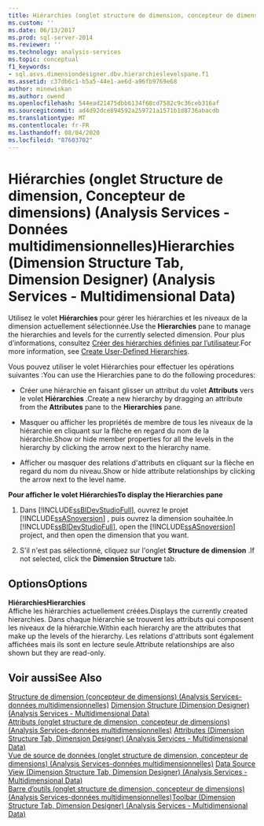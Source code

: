 ```yaml
---
title: Hiérarchies (onglet structure de dimension, concepteur de dimensions) (Analysis Services-données multidimensionnelles) | Microsoft Docs
ms.custom: ''
ms.date: 06/13/2017
ms.prod: sql-server-2014
ms.reviewer: ''
ms.technology: analysis-services
ms.topic: conceptual
f1_keywords:
- sql.asvs.dimensiondesigner.dbv.hierarchieslevelspane.f1
ms.assetid: c37db6c1-b5a5-44e1-ae6d-a96fb9769e68
author: minewiskan
ms.author: owend
ms.openlocfilehash: 544ead21475dbb6134f68cd7582c9c36ceb316af
ms.sourcegitcommit: ad4d92dce894592a259721a1571b1d8736abacdb
ms.translationtype: MT
ms.contentlocale: fr-FR
ms.lasthandoff: 08/04/2020
ms.locfileid: "87603702"
---
```

# <a name="hierarchies-dimension-structure-tab-dimension-designer-analysis-services---multidimensional-data"></a><span data-ttu-id="85dfa-102">Hiérarchies (onglet Structure de dimension, Concepteur de dimensions) (Analysis Services - Données multidimensionnelles)</span><span class="sxs-lookup"><span data-stu-id="85dfa-102">Hierarchies (Dimension Structure Tab, Dimension Designer) (Analysis Services - Multidimensional Data)</span></span>
  <span data-ttu-id="85dfa-103">Utilisez le volet **Hiérarchies** pour gérer les hiérarchies et les niveaux de la dimension actuellement sélectionnée.</span><span class="sxs-lookup"><span data-stu-id="85dfa-103">Use the **Hierarchies** pane to manage the hierarchies and levels for the currently selected dimension.</span></span> <span data-ttu-id="85dfa-104">Pour plus d’informations, consultez [Créer des hiérarchies définies par l’utilisateur](multidimensional-models/user-defined-hierarchies-create.md).</span><span class="sxs-lookup"><span data-stu-id="85dfa-104">For more information, see [Create User-Defined Hierarchies](multidimensional-models/user-defined-hierarchies-create.md).</span></span>  
  
 <span data-ttu-id="85dfa-105">Vous pouvez utiliser le volet Hiérarchies pour effectuer les opérations suivantes :</span><span class="sxs-lookup"><span data-stu-id="85dfa-105">You can use the Hierarchies pane to do the following procedures:</span></span>  
  
-   <span data-ttu-id="85dfa-106">Créer une hiérarchie en faisant glisser un attribut du volet **Attributs** vers le volet **Hiérarchies** .</span><span class="sxs-lookup"><span data-stu-id="85dfa-106">Create a new hierarchy by dragging an attribute from the **Attributes** pane to the **Hierarchies** pane.</span></span>  
  
-   <span data-ttu-id="85dfa-107">Masquer ou afficher les propriétés de membre de tous les niveaux de la hiérarchie en cliquant sur la flèche en regard du nom de la hiérarchie.</span><span class="sxs-lookup"><span data-stu-id="85dfa-107">Show or hide member properties for all the levels in the hierarchy by clicking the arrow next to the hierarchy name.</span></span>  
  
-   <span data-ttu-id="85dfa-108">Afficher ou masquer des relations d'attributs en cliquant sur la flèche en regard du nom du niveau.</span><span class="sxs-lookup"><span data-stu-id="85dfa-108">Show or hide attribute relationships by clicking the arrow next to the level name.</span></span>  
  
 <span data-ttu-id="85dfa-109">**Pour afficher le volet Hiérarchies**</span><span class="sxs-lookup"><span data-stu-id="85dfa-109">**To display the Hierarchies pane**</span></span>  
  
1.  <span data-ttu-id="85dfa-110">Dans [!INCLUDE[ssBIDevStudioFull](../includes/ssbidevstudiofull-md.md)], ouvrez le projet [!INCLUDE[ssASnoversion](../includes/ssasnoversion-md.md)] , puis ouvrez la dimension souhaitée.</span><span class="sxs-lookup"><span data-stu-id="85dfa-110">In [!INCLUDE[ssBIDevStudioFull](../includes/ssbidevstudiofull-md.md)], open the [!INCLUDE[ssASnoversion](../includes/ssasnoversion-md.md)] project, and then open the dimension that you want.</span></span>  
  
2.  <span data-ttu-id="85dfa-111">S'il n'est pas sélectionné, cliquez sur l'onglet **Structure de dimension** .</span><span class="sxs-lookup"><span data-stu-id="85dfa-111">If not selected, click the **Dimension Structure** tab.</span></span>  
  
## <a name="options"></a><span data-ttu-id="85dfa-112">Options</span><span class="sxs-lookup"><span data-stu-id="85dfa-112">Options</span></span>  
 <span data-ttu-id="85dfa-113">**Hiérarchies**</span><span class="sxs-lookup"><span data-stu-id="85dfa-113">**Hierarchies**</span></span>  
 <span data-ttu-id="85dfa-114">Affiche les hiérarchies actuellement créées.</span><span class="sxs-lookup"><span data-stu-id="85dfa-114">Displays the currently created hierarchies.</span></span> <span data-ttu-id="85dfa-115">Dans chaque hiérarchie se trouvent les attributs qui composent les niveaux de la hiérarchie.</span><span class="sxs-lookup"><span data-stu-id="85dfa-115">Within each hierarchy are the attributes that make up the levels of the hierarchy.</span></span> <span data-ttu-id="85dfa-116">Les relations d'attributs sont également affichées mais ils sont en lecture seule.</span><span class="sxs-lookup"><span data-stu-id="85dfa-116">Attribute relationships are also shown but they are read-only.</span></span>  
  
## <a name="see-also"></a><span data-ttu-id="85dfa-117">Voir aussi</span><span class="sxs-lookup"><span data-stu-id="85dfa-117">See Also</span></span>  
 <span data-ttu-id="85dfa-118">[Structure de dimension &#40;concepteur de dimensions&#41; &#40;Analysis Services-données multidimensionnelles&#41;](dimension-structure-dimension-designer-analysis-services-multidimensional-data.md) </span><span class="sxs-lookup"><span data-stu-id="85dfa-118">[Dimension Structure &#40;Dimension Designer&#41; &#40;Analysis Services - Multidimensional Data&#41;](dimension-structure-dimension-designer-analysis-services-multidimensional-data.md) </span></span>  
 <span data-ttu-id="85dfa-119">[Attributs &#40;onglet structure de dimension, concepteur de dimensions&#41; &#40;Analysis Services-données multidimensionnelles&#41;](attributes-dimension-designer-analysis-services-multidimensional-data.md) </span><span class="sxs-lookup"><span data-stu-id="85dfa-119">[Attributes &#40;Dimension Structure Tab, Dimension Designer&#41; &#40;Analysis Services - Multidimensional Data&#41;](attributes-dimension-designer-analysis-services-multidimensional-data.md) </span></span>  
 <span data-ttu-id="85dfa-120">[Vue de source de données &#40;onglet structure de dimension, concepteur de dimensions&#41; &#40;Analysis Services-données multidimensionnelles&#41;](datasource-view-dimension-designer-analysis-services-multidimensional-data.md) </span><span class="sxs-lookup"><span data-stu-id="85dfa-120">[Data Source View &#40;Dimension Structure Tab, Dimension Designer&#41; &#40;Analysis Services - Multidimensional Data&#41;](datasource-view-dimension-designer-analysis-services-multidimensional-data.md) </span></span>  
 [<span data-ttu-id="85dfa-121">Barre d’outils &#40;onglet structure de dimension, concepteur de dimensions&#41; &#40;Analysis Services-données multidimensionnelles&#41;</span><span class="sxs-lookup"><span data-stu-id="85dfa-121">Toolbar &#40;Dimension Structure Tab, Dimension Designer&#41; &#40;Analysis Services - Multidimensional Data&#41;</span></span>](toolbar-dimension-structure-designer-analysis-services-multidimensional-data.md)  
  
  

